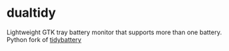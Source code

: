 dualtidy
========

Lightweight GTK tray battery monitor that supports more than one battery.
Python fork of [tidybattery](https://github.com/decayofmind/tidybattery)
